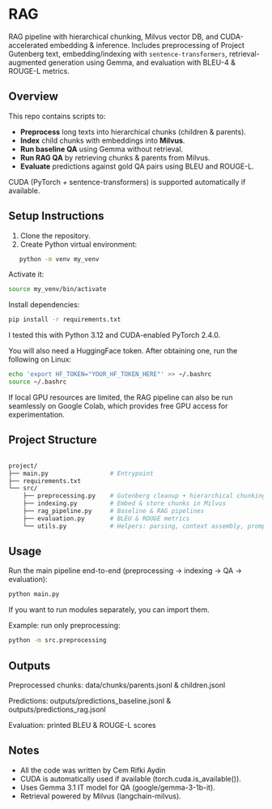 # RAG

RAG pipeline with hierarchical chunking, Milvus vector DB, and CUDA-accelerated embedding & inference. Includes preprocessing of Project Gutenberg text, embedding/indexing with `sentence-transformers`, retrieval-augmented generation using Gemma, and evaluation with BLEU-4 & ROUGE-L metrics.


## Overview

This repo contains scripts to:

- **Preprocess** long texts into hierarchical chunks (children & parents).  
- **Index** child chunks with embeddings into **Milvus**.  
- **Run baseline QA** using Gemma without retrieval.  
- **Run RAG QA** by retrieving chunks & parents from Milvus.  
- **Evaluate** predictions against gold QA pairs using BLEU and ROUGE-L.  

CUDA (PyTorch + sentence-transformers) is supported automatically if available.


## Setup Instructions

1. Clone the repository.
2. Create Python virtual environment:

```bash
   python -m venv my_venv
```

Activate it:

```bash
source my_venv/bin/activate
```

Install dependencies:

```bash
pip install -r requirements.txt
```

I tested this with Python 3.12 and CUDA-enabled PyTorch 2.4.0.

You will also need a HuggingFace token. After obtaining one, run the following on Linux:

```bash
echo 'export HF_TOKEN="YOUR_HF_TOKEN_HERE"' >> ~/.bashrc
source ~/.bashrc
```

If local GPU resources are limited, the RAG pipeline can also be run seamlessly on Google Colab, which provides free GPU access for experimentation.

## Project Structure

``` bash

project/
├── main.py                 # Entrypoint
├── requirements.txt
└── src/
    ├── preprocessing.py    # Gutenberg cleanup + hierarchical chunking
    ├── indexing.py         # Embed & store chunks in Milvus
    ├── rag_pipeline.py     # Baseline & RAG pipelines
    ├── evaluation.py       # BLEU & ROUGE metrics
    └── utils.py            # Helpers: parsing, context assembly, prompt template
``` 

## Usage
Run the main pipeline end-to-end (preprocessing → indexing → QA → evaluation):

```bash
python main.py
```
If you want to run modules separately, you can import them.

Example: run only preprocessing:

```bash
python -m src.preprocessing
```

## Outputs

Preprocessed chunks: data/chunks/parents.jsonl & children.jsonl

Predictions: outputs/predictions_baseline.jsonl & outputs/predictions_rag.jsonl

Evaluation: printed BLEU & ROUGE-L scores

## Notes

- All the code was written by Cem Rifki Aydin
- CUDA is automatically used if available (torch.cuda.is_available()).
- Uses Gemma 3.1 IT model for QA (google/gemma-3-1b-it).
- Retrieval powered by Milvus (langchain-milvus).
